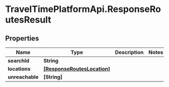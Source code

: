 # TravelTimePlatformApi.ResponseRoutesResult

## Properties
Name | Type | Description | Notes
------------ | ------------- | ------------- | -------------
**searchId** | **String** |  | 
**locations** | [**[ResponseRoutesLocation]**](ResponseRoutesLocation.md) |  | 
**unreachable** | **[String]** |  | 


